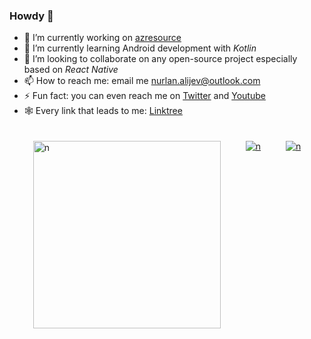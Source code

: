 ### Howdy 👋


- 🔭 I’m currently working on [azresource](https://github.com/nurlan-aliyev/azresource)
- 🌱 I’m currently learning Android development with *Kotlin*
- 👯 I’m looking to collaborate on any open-source project especially based on *React Native*
- 📫 How to reach me: email me nurlan.alijev@outlook.com
- ⚡ Fun fact: you can even reach me on [Twitter](https://twitter.com/nurlan_aliyev13) and [Youtube](https://www.youtube.com/channel/UCYdKK9hVSYygjOu2vODEzqw/about)
- 🕸️ Every link that leads to me: [Linktree](https://linktr.ee/nurlan_aliyev13)


<div style="display: flex; justify-content: center;">
  <a href="https://github.com/nurlan-aliyev" style="display: flex; flex-wrap: wrap; justify-content: center;">
      <div style="flex-grow: 1; margin: 10px; padding: 10px; display: flex; justify-content: center;">
        <img width="300em" src="https://github-readme-stats.vercel.app/api?username=nurlan-aliyev&theme=vue-dark&show_icons=true&hide_border=false&count_private=true&include_all_commits=true" alt="n"/>
      </div>
      <div width="300em" style="flex-grow: 1; margin: 10px; padding: 10px; display: flex; justify-content: center;">
        <img src="https://github-readme-stats.vercel.app/api/top-langs/?username=nurlan-aliyev&theme=vue-dark&show_icons=true&hide_border=false&layout=compact&langs_count=10" alt="n"/>
      </div>
      <div width="300em" style="flex-grow: 1; margin: 10px; padding: 10px; display: flex; justify-content: center;">
        <img src="https://github-readme-streak-stats.herokuapp.com/?user=nurlan-aliyev&theme=vue-dark&hide_border=false" alt="n"/>
      </div>
  </a>
</div>





